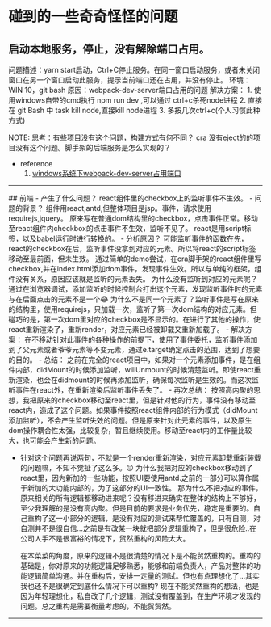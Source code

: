 # 碰到的一些奇奇怪怪的问题

## 启动本地服务，停止，没有解除端口占用。
  问题描述：yarn start启动，Ctrl+C停止服务。在同一窗口启动服务，或者未关闭窗口在另一个窗口启动此服务，提示当前端口还在占用，并没有停止。
  环境：WIN 10，git bash
  原因：webpack-dev-server端口占用的问题
  解决方案：
    1. 使用windows自带的cmd执行 npm run dev ,可以通过 ctrl+c杀死node进程
    2. 直接在 git Bash 中  task kill node,直接kill node进程
    3. 多按几次ctrl+c(个人习惯此种方式)

  NOTE: 思考：有些项目没有这个问题，构建方式有何不同？
    cra 没有eject的的项目没有这个问题。脚手架的后端服务是怎么实现的？

- reference
  1. [windows系统下webpack-dev-server占用端口](https://juejin.cn/post/6844903609528745991)

<hr/>
## 前端
- 产生了什么问题？
  react组件里的checkbox上的监听事件不生效。
- 问题的背景？
  组件用react,antd,但整体项目是jsp。事件，请求使用requirejs,jquery。
  原来写在普通dom结构里的checkbox，点击事件正常。移动至react组件内checkbox的点击事件不生效，监听不见了。
  react是用script标签，以及babel运行时进行转换的。
- 分析原因？
  可能监听事件的函数在先，react的checkbox在后，监听事件没拿到对应的元素。所以将react的script标签移动至最前面，但未生效。
  通过简单的demo尝试，在cra脚手架的react组件里写checkbox,并在index.html添加dom事件，发现事件生效。所以与单纯的框架，组件没有关系，原因应该就是监听的元素丢失。
  为什么没有监听到对应的元素呢？通过在浏览器调试，添加监听的时候控制台打出这个元素，发现监听事件时的元素与在后面点击的元素不是一个😂
  为什么不是同一个元素了？监听事件是写在原来的结构里，使用requirejs，只加载一次，监听了第一次dom结构的对应元素。但碰巧的是，第一次dom里对应的checkbox是不显示的。在进行了其他的操作，使react重新渲染了，重新render，对应元素已经被卸载又重新加载了。
- 解决方案：
  在不移动针对此事件的各种操作的前提下，使用了事件委托，监听事件添加到了父元素或者爷爷元素等不变元素，通过e.target确定点击的范围，达到了想要的目的。
- 总结：
  之前在完全的react项目中，如果对一个元素添加事件，是在组件内部，didMount的时候添加监听，willUnmount的时候清楚监听。即使react重新渲染，也会在didmount的时候再添加监听，确保每次监听是生效的。而这次监听事件在react外，在重新渲染后监听事件丢失了。
- 再次总结：
  按照高内聚的思想，我把原来的checkbox移动至react里，但是针对他的行为，事件没有移动至react内，造成了这个问题。如果事件按照react组件内部的行为模式（didMount添加监听），不会产生监听失效的问题。但是原来针对此元素的事件，以及原生dom操作耦合性太强，比较复杂，暂且继续使用。移动至react内的工作量比较大，也可能会产生新的问题。

- 针对这个问题再说两句，不就是一个render重新渲染，对应元素卸载重新装载的问题嘛，不知不觉扯了这么多。😜
  为什么我把对应的checkbox移动到了react里，因为新加的一些功能，按照UI要使用antd.之前的一部分可以算作属于新加的大功能内部的，为了这部分的UI一致性。
  那为什么不把对应的事件，原来相关的所有逻辑都移动进来呢？没有移进来确实在整体的结构上不够好，至少我理解的是没有高内聚。但是目前的要求是业务优先，稳定是重要的。自己重构了这一小部分的逻辑，是没有对应的测试来帮忙覆盖的，只有自测，对自测并不是很自信...之前是有改某一块就把部分逻辑重构了，但是很危险..在公司人手不是很富裕的情况下，贸然重构的风险太大。

  在本菜菜的角度，原来的逻辑不是很清楚的情况下是不能贸然重构的。重构的基础是，你对原来的功能逻辑足够熟悉，能够和前端负责人，产品对整体的功能逻辑简单沟通。并在重构后，安排一定量的测试。但也有点理想化了...其实我也还不是很确定到底什么情况下可以重构? 现在不能贸然重构的想法，也是因为年轻理想化，私自改了几个逻辑，测试没有覆盖到，在生产环境才发现的问题。总之重构是需要衡量考虑的，不能贸贸然。

<hr/>
